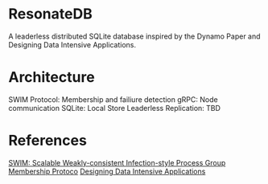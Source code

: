 # ResonateDB
A leaderless distributed SQLite database inspired by the Dynamo Paper and Designing Data Intensive Applications. 
# Architecture
SWIM Protocol: Membership and failiure detection
gRPC: Node communication
SQLite: Local Store
Leaderless Replication: TBD
# References
[SWIM: Scalable Weakly-consistent Infection-style Process Group Membership
Protoco](https://www.cs.cornell.edu/projects/Quicksilver/public_pdfs/SWIM.pdf)
[Designing Data Intensive Applications](https://www.oreilly.com/library/view/designing-data-intensive-applications/9781491903063/)